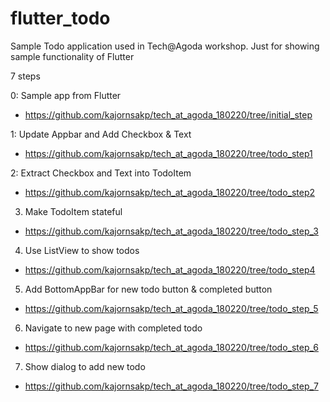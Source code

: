 # flutter_todo

Sample Todo application used in Tech@Agoda workshop. Just for showing sample functionality of Flutter

7 steps

0: Sample app from Flutter
- https://github.com/kajornsakp/tech_at_agoda_180220/tree/initial_step

1: Update Appbar and Add Checkbox & Text
- https://github.com/kajornsakp/tech_at_agoda_180220/tree/todo_step1

2: Extract Checkbox and Text into TodoItem
- https://github.com/kajornsakp/tech_at_agoda_180220/tree/todo_step2

3. Make TodoItem stateful
- https://github.com/kajornsakp/tech_at_agoda_180220/tree/todo_step_3

4. Use ListView to show todos
- https://github.com/kajornsakp/tech_at_agoda_180220/tree/todo_step4

5. Add BottomAppBar for new todo button & completed button
- https://github.com/kajornsakp/tech_at_agoda_180220/tree/todo_step_5

6. Navigate to new page with completed todo
- https://github.com/kajornsakp/tech_at_agoda_180220/tree/todo_step_6

7. Show dialog to add new todo
- https://github.com/kajornsakp/tech_at_agoda_180220/tree/todo_step_7
